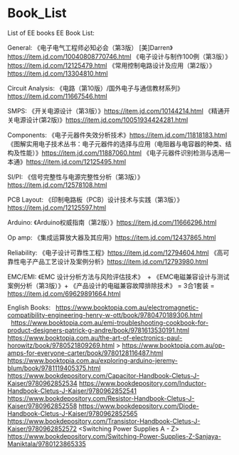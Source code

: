 # Book_List

List of EE books
EE Book List:



General:
《电子电气工程师必知必会（第3版） [美]Darren》https://item.jd.com/10040808770746.html
《电子设计与制作100例（第3版）》https://item.jd.com/12125479.html
《常用控制电路设计及应用（第2版）》https://item.jd.com/13304810.html



Circuit Analysis:
《电路（第10版）/国外电子与通信教材系列》https://item.jd.com/11667546.html



SMPS:
《开关电源设计（第3版）》https://item.jd.com/10144214.html
《精通开关电源设计(第2版)》https://item.jd.com/10051934424281.html



Components:
《电子元器件失效分析技术》https://item.jd.com/11818183.html
《图解实用电子技术丛书：电子元器件的选择与应用（电阻器与电容器的种类、结构及性能）》https://item.jd.com/11887060.html
《电子元器件识别检测与选用一本通》https://item.jd.com/12125495.html



SI/PI:
《信号完整性与电源完整性分析（第3版）》https://item.jd.com/12578108.html



PCB Layout:
《印制电路板（PCB）设计技术与实践（第3版）》https://item.jd.com/12125597.html



Arduino:
《Arduino权威指南（第2版）》https://item.jd.com/11666296.html



Op amp:
《集成运算放大器及其应用》https://item.jd.com/12437865.html



Reliability:
《电子设计可靠性工程》https://item.jd.com/12794604.html
《高可靠性电子产品工艺设计及案例分析》https://item.jd.com/12793980.html



EMC/EMI:
《EMC 设计分析方法与风险评估技术》  +
《EMC电磁兼容设计与测试案例分析（第3版）》+
《产品设计的电磁兼容故障排除技术》 = 3合1套装 = https://item.jd.com/69629891664.html




English Books:
<Electromagnetic Compatibility Engineering>  https://www.booktopia.com.au/electromagnetic-compatibility-engineering-henry-w-ott/book/9780470189306.html
<EMI Troubleshooting Cookbook for Product Designers>  https://www.booktopia.com.au/emi-troubleshooting-cookbook-for-product-designers-patrick-g-andre/book/9781613530191.html
<The Art of Electronics> https://www.booktopia.com.au/the-art-of-electronics-paul-horowitz/book/9780521809269.html
<Op Amps for Everyone>> https://www.booktopia.com.au/op-amps-for-everyone-carter/book/9780128116487.html
<Exploring Arduino: Tools and Techniques for Engineering Wizardry> https://www.booktopia.com.au/exploring-arduino-jeremy-blum/book/9781119405375.html
<The Capacitor Handbook> https://www.bookdepository.com/Capacitor-Handbook-Cletus-J-Kaiser/9780962852534
<The Inductor Handbook> https://www.bookdepository.com/Inductor-Handbook-Cletus-J-Kaiser/9780962852541
<The Resistor Handbook> https://www.bookdepository.com/Resistor-Handbook-Cletus-J-Kaiser/9780962852558
<The Diode Handbook> https://www.bookdepository.com/Diode-Handbook-Cletus-J-Kaiser/9780962852565
<The Transistor Handbook> https://www.bookdepository.com/Transistor-Handbook-Cletus-J-Kaiser/9780962852572
<Switching Power Supplies A - Z> https://www.bookdepository.com/Switching-Power-Supplies-Z-Sanjaya-Maniktala/9780123865335
